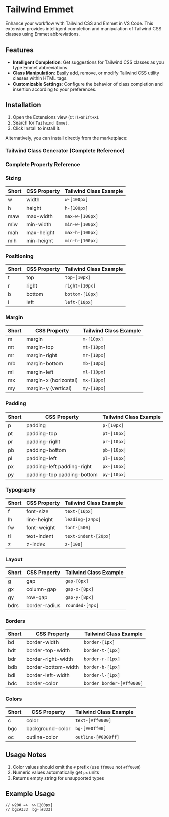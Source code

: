 # Tailwind Emmet

Enhance your workflow with Tailwind CSS and Emmet in VS Code. This extension provides intelligent completion and manipulation of Tailwind CSS classes using Emmet abbreviations.

## Features

- **Intelligent Completion**: Get suggestions for Tailwind CSS classes as you type Emmet abbreviations.
- **Class Manipulation**: Easily add, remove, or modify Tailwind CSS utility classes within HTML tags.
- **Customizable Settings**: Configure the behavior of class completion and insertion according to your preferences.

## Installation

1. Open the Extensions view (`Ctrl+Shift+X`).
2. Search for `Tailwind Emmet`.
3. Click Install to install it.

Alternatively, you can install directly from the marketplace:

### Tailwind Class Generator (Complete Reference)
### Complete Property Reference

### Sizing
| Short | CSS Property | Tailwind Class Example |
|-------|--------------|------------------------|
| w     | width        | `w-[100px]`            |
| h     | height       | `h-[100px]`            |
| maw   | max-width    | `max-w-[100px]`        |
| miw   | min-width    | `min-w-[100px]`        |
| mah   | max-height   | `max-h-[100px]`        |
| mih   | min-height   | `min-h-[100px]`        |

### Positioning
| Short | CSS Property | Tailwind Class Example |
|-------|--------------|------------------------|
| t     | top          | `top-[10px]`           |
| r     | right        | `right-[10px]`         |
| b     | bottom       | `bottom-[10px]`        |
| l     | left         | `left-[10px]`          |

### Margin
| Short | CSS Property          | Tailwind Class Example |
|-------|-----------------------|------------------------|
| m     | margin                | `m-[10px]`             |
| mt    | margin-top            | `mt-[10px]`            |
| mr    | margin-right          | `mr-[10px]`            |
| mb    | margin-bottom         | `mb-[10px]`            |
| ml    | margin-left           | `ml-[10px]`            |
| mx    | margin-x (horizontal) | `mx-[10px]`            |
| my    | margin-y (vertical)   | `my-[10px]`            |

### Padding
| Short | CSS Property               | Tailwind Class Example |
|-------|----------------------------|------------------------|
| p     | padding                    | `p-[10px]`             |
| pt    | padding-top                | `pt-[10px]`            |
| pr    | padding-right              | `pr-[10px]`            |
| pb    | padding-bottom             | `pb-[10px]`            |
| pl    | padding-left               | `pl-[10px]`            |
| px    | padding-left padding-right | `px-[10px]`            |
| py    | padding-top padding-bottom | `py-[10px]`            |

### Typography
| Short | CSS Property | Tailwind Class Example |
|-------|--------------|------------------------|
| f     | font-size    | `text-[16px]`          |
| lh    | line-height  | `leading-[24px]`       |
| fw    | font-weight  | `font-[500]`           |
| ti    | text-indent  | `text-indent-[20px]`   |
| z     | z-index      | `z-[100]`              |

### Layout
| Short | CSS Property | Tailwind Class Example |
|-------|---------------|------------------------|
| g     | gap           | `gap-[8px]`            |
| gx    | column-gap    | `gap-x-[8px]`          |
| gy    | row-gap       | `gap-y-[8px]`          |
| bdrs  | border-radius | `rounded-[4px]`        |

### Borders
| Short | CSS Property       | Tailwind Class Example       |
|-------|--------------------|------------------------------|
| bd    | border-width       | `border-[1px]`               |
| bdt   | border-top-width   | `border-t-[1px]`             |
| bdr   | border-right-width | `border-r-[1px]`             |
| bdb   | border-bottom-width| `border-b-[1px]`             |
| bdl   | border-left-width  | `border-l-[1px]`             |
| bdc   | border-color       | `border border-[#ff0000]`    |

### Colors
| Short | CSS Property       | Tailwind Class Example |
|-------|--------------------|------------------------|
| c     | color              | `text-[#ff0000]`       |
| bgc   | background-color   | `bg-[#00ff00]`         |
| oc    | outline-color      | `outline-[#0000ff]`    |

## Usage Notes
1. Color values should omit the `#` prefix (use `ff0000` not `#ff0000`)
2. Numeric values automatically get `px` units
3. Returns empty string for unsupported types

## Example Usage
```
// w200 =>  w-[200px]
// bgc#333  bg-[#333]
```
